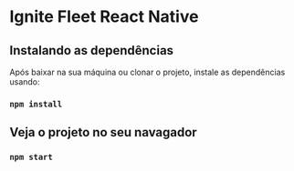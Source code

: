 # Ignite Fleet React Native

## Instalando as dependências

Após baixar na sua máquina ou clonar o projeto, instale as dependências usando:

### `npm install`

## Veja o projeto no seu navagador

### `npm start`
